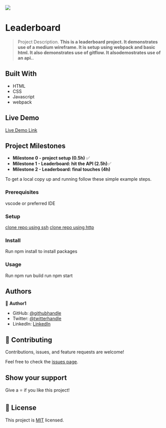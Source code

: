 ![](https://img.shields.io/badge/Microverse-blueviolet)

# Leaderboard

> Project Description.
> **This is a leaderboard project. It demonstrates use of a medium wireframe. It is setup using webpack and basic html. It also demonstrates use of gitflow. It alsodemostrates use of an api..**

## Built With

- HTML
- CSS
- Javascript
- webpack

## Live Demo

[Live Demo Link](https://nyame-wolf.github.io/Leaderboard/dist/)

## Project Milestones

- **Milestone 0 - project setup (0.5h)** ✅
- **Milestone 1 - Leaderboard: hit the API (2.5h)**✅
- **Milestone 2 - Leaderboard: final touches (4h)**

To get a local copy up and running follow these simple example steps.

### Prerequisites

vscode or preferred IDE

### Setup

[clone repo using ssh](git@github.com:Nyame-Wolf/Leaderboard.git)
[clone repo using http](https://github.com/Nyame-Wolf/Leaderboard.git)

### Install

Run npm install to install packages

### Usage

Run npm run build
run npm start

## Authors

👤 **Author1**

- GitHub: [@githubhandle](https://github.com/Nyame-Wolf/)
- Twitter: [@twitterhandle](https://twitter.com/Mumenyam)
- LinkedIn: [LinkedIn](https://www.linkedin.com/in/mumenya-nyamu-web-designer-data-enthusiast/)

## 🤝 Contributing

Contributions, issues, and feature requests are welcome!

Feel free to check the [issues page](../../issues/).

## Show your support

Give a ⭐️ if you like this project!

## 📝 License

This project is [MIT](./MIT.md) licensed.
